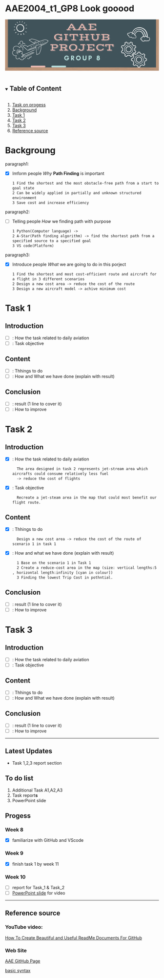 # AAE2004_t1_GP8 Look gooood
![Group 8 Banner](images/Group_8_Banner.gif)
<!-- TABLE OF CONTenT-->

<details open='open'>
  <summary><h2 style='display: inline-block'>Table of Content</h2></summary>
  <ol>
    <li>
      <a href='#to-do-list'>Task on progess</a>
    </li>
    <li>
      <a href='#background'>Background</a>
    </li>
    <li>
      <a href='#task-1'>Task 1</a>
    </li>
    <li>
      <a href='#task-2'>Task 2</a>
    </li>
    <li>
      <a href='#task-3'>Task 3</a>
    </li>
    <li>
      <a href='#reference-source'>Reference source</a>
    </li>
  </ol>
</details>

<!-- REPORT CONTACT-->


# Backgroung
paragraph1:
- [x] Imform people *Why* **Path Finding** is important
     
      1 Find the shortest and the most obstacle-free path from a start to goal state
      2 Can be widely applied in partially and unknown structured environment
      3 Save cost and increase efficiency

paragraph2: 
- [ ] Telling people *How* we finding path with purpose
     
      1 Python(Computer language) -> 
      2 A-Star(Path finding algorithm) -> find the shortest path from a specified source to a specified goal
      3 VS code(Platform)
      
paragraph3: 
- [x] Introduce people *What* we are going to do in this porject 
  
      1 Find the shortest and most cost-efficient route and aircraft for a flight in 3 different scenarios
      2 Design a new cost area -> reduce the cost of the route
      3 Design a new aircraft model -> achive minimum cost
      
<!-- TASK 1 -->
# Task 1
## Introduction
- [ ] : How the task related to daily aviation
- [ ] : Task objective      
## Content
- [ ] : Thhings to do
- [ ] : How and What we have done (explain with result)
## Conclusion
- [ ] : result (1 line to cover it)
- [ ] : How to improve
<!-- Task 2 -->
# Task 2
## Introduction
- [x] : How the task related to daily aviation

        The area designed in task 2 represents jet-stream area which aircrafts could consume relatively less fuel
        -> reduce the cost of flights
        
- [x] : Task objective

        Recreate a jet-steam area in the map that could most benefit our flight route. 
        
## Content
- [x] : Thhings to do

        Design a new cost area -> reduce the cost of the route of scenario 1 in task 1
         
- [x] : How and what we have done (explain with result)

        1 Base on the scenario 1 in Task 1
        2 Create a reduce-cost area in the map (size: vertical lengths:5 , horizontal length:infinity [cyan in colour])
        3 Finding the lowest Trip Cost in pothntial.


## Conclusion
- [ ] : result (1 line to cover it)
- [ ] : How to improve
<!-- Task 3 -->

# Task 3
## Introduction
- [ ] : How the task related to daily aviation
- [ ] : Task objective
## Content
- [ ] : Thhings to do
- [ ] : How and What we have done (explain with result)

## Conclusion
- [ ] : result (1 line to cover it)
- [ ] : How to improve
<!-- updates -->
----
## Latest Updates
- Task 1,2,3 report section
  

## To do list
1. Additional Task A1,A2,A3
2. Task report**s**
3. PowerPoint slide
<!-- TASK -->

## Progess  
### Week 8
- [x] familiarize with GitHub and VScode
### Week 9
- [x] finish task 1 by week 11
### Week 10
- [ ] report for Task_1 & Task_2
- [ ] [PowerPoint slide](https://connectpolyu-my.sharepoint.com/:p:/g/personal/22075211d_connect_polyu_hk/Ecv7NPHGFGtBt5Jk1Ql2RFoBYP0CGmmuKWjzxvsIqG_WnA?e=OU8kzx) for video

<!-- REFERCE -->
------
## Reference source

### YouTube video:
[How To Create Beautiful and Useful ReadMe Documents For GitHub](https://youtu.be/a8CwpGARAsQ)

### Web Site
[AAE GitHub Page](https://github.com/IPNL-POLYU/PolyU_AAE2004_Github_Project)

[basic syntax](https://www.markdownguide.org/basic-syntax)

